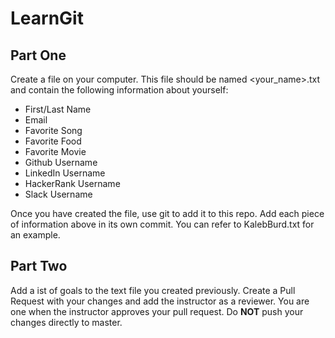 <h1>LearnGit</h1>

<h2>Part One</h2>

Create a file on your computer. This file should be named <your_name>.txt and contain the following information about yourself:

<ul>
  <li>First/Last Name</li>
  <li>Email</li>
  <li>Favorite Song</li>
  <li>Favorite Food</li>
  <li>Favorite Movie</li>
  <li>Github Username</li>
  <li>LinkedIn Username</li>
  <li>HackerRank Username</li>
  <li>Slack Username</li>
</ul>

Once you have created the file, use git to add it to this repo. Add each piece of information above in its own commit. You can refer to KalebBurd.txt for an example. 

<h2>Part Two</h2>

Add a ist of goals to the text file you created previously. Create a Pull Request with your changes and add the instructor as a reviewer. 
You are one when the instructor approves your pull request. Do <b>NOT</b> push your changes directly to master.
